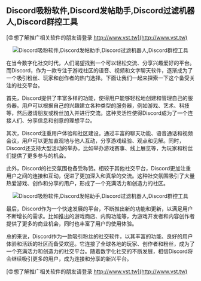 ## **Discord吸粉软件,Discord发帖助手,Discord过滤机器人,Discord群控工具**

[😍想了解推广相关软件的朋友请登录 http://www.vst.tw](http://www.vst.tw)

 <center><img src="https://vst.tw/MP4/tuiguang/png/7.png" alt="Discord吸粉软件,Discord发帖助手,Discord过滤机器人,Discord群控工具"></center>

在当今数字化社交时代，人们渴望找到一个可以轻松交流、分享兴趣爱好的平台。而Discord，作为一款专注于游戏社区的语音、视频和文字聊天软件，逐渐成为了一个吸引粉丝、玩家和创作者的热门选择。下面让我们一起来探索一下这个备受关注的社交平台。

首先，Discord提供了丰富多样的功能，使得用户能够轻松地创建和管理自己的服务器。用户可以根据自己的兴趣建立各种类型的服务器，例如游戏、艺术、科技等，然后邀请朋友或粉丝加入并进行交流。这种灵活性使得Discord成为了一个连接人们、分享信息和创意的理想平台。

其次，Discord注重用户体验和社区建设。通过丰富的聊天功能、语音通话和视频会议，用户可以更加直观地与他人互动，分享游戏经验、观点和见解。同时，Discord还支持大型活动的举办，比如举办游戏赛事、线上展览等，为玩家和粉丝们提供了更多参与的机会。

此外，Discord的社交氛围也备受称赞。相较于其他社交平台，Discord更加注重用户之间的连接和互动，促进了更加深入和真挚的交流。这种社交氛围吸引了大量热爱游戏、创作和分享的用户，形成了一个充满活力和创造力的社区。

 <center><img src="https://vst.tw/MP4/tuiguang/png/0.png" alt="Discord吸粉软件,Discord发帖助手,Discord过滤机器人,Discord群控工具"></center>

最后，Discord作为一个快速发展的平台，不断推出新的功能和更新，以满足用户不断增长的需求。比如推出的游戏商店、内购功能等，为游戏开发者和内容创作者提供了更多的商业机会，同时也丰富了用户的使用体验。

总的来说，Discord作为一款吸引粉丝的社交软件，以其丰富的功能、良好的用户体验和活跃的社区而备受欢迎。它连接了全球各地的玩家、创作者和粉丝，成为了一个充满活力和创造力的社交平台。随着数字化社交的不断发展，相信Discord将会继续吸引更多的用户，成为连接和分享的新兴平台。

[😍想了解推广相关软件的朋友请登录 http://www.vst.tw](http://www.vst.tw)



